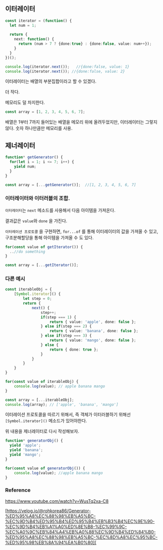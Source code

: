## 이터레이터

```typescript
const iterator = (function() {
  let num = 1;
  
  return {
    next: function() {
      return (num > 7 ? {done:true} : {done:false, value: num++});
    }
  }
})();

console.log(iterator.next());	//{done:false, value: 1}
console.log(iterator.next()); //{done:false, value: 2}
```



이터레이터는 배열의 부분집합이라고 할 수 있겠다.

더 작다.

메모리도 덜 차지한다.

```typescript
const array = [1, 2, 3, 4, 5, 6, 7];
```

배열은 1부터 7까지 들어있는 배열을 메모리 위에 올려두었지만, 이터레이터는 그렇지 않다. 숫자 하나만큼만 메모리를 사용.



## 제너레이터

```typescript
function* getGenerator() {
  for(let i = 1; i <= 7; i++) {
    yield num;
  }
}

const array = [...getGenerator()];	//[1, 2, 3, 4, 5, 6, 7]
```

### 이터레이터와 이터러블의 조합.

`이터레이터`는 `next` 메소드를 사용해서 다음 아이템을 가져온다.

결과값은 `value`와 `done` 을 가진다. 

`이터레이션 프로토콜` 을 구현하면, `for...of` 를 통해 이터레이터의 값을 가져올 수 있고, 구조분해할당을 통해 아이템을 가져올 수 도 있다.

```typescript
for(const value of getIterator()) {
  ..//do something
}
```

```typescript
const array = [...getIterator()];
```

### 다른 예시

```typescript
const iterableObj = {
    [Symbol.iterator]() {
        let step = 0;
        return {
            next() {
                step++;
                if(step === 1) {
                    return { value: 'apple', done: false };
                } else if(step === 2) {
                    return { value: 'banana', done: false };
                } else if(step === 3) {
                    return { value: 'mango', done: false };
                } else {
                    return { done: true };
                }
            }
        }
    }
}

for(const value of iterableObj) {
    console.log(value);	// apple banana mango
}

const array = [...iterableObj];
console.log(array);	// ['apple', 'banana', 'mango']
```

이터레이션 프로토콜을 따르기 위해서, 즉 객체가 이터러블하기 위해선 `[Symbol.iterator]()` 메소드가 있어야한다.

 

위 내용을 제너레이터로 다시 작성해보자.

```typescript
function* generatorObj() {
  yield 'apple';
  yield 'banana';
  yield 'mango';
}

for(const value of generatorObj()) {
    console.log(value);	//apple banana mango
}
```





### Reference

https://www.youtube.com/watch?v=WusTq2xa-C8

[https://velog.io/@rohkorea86/Generator-%ED%95%A8%EC%88%98%EB%A5%BC-%EC%9D%B4%ED%95%B4%ED%95%B4%EB%B3%B4%EC%9E%90-%EC%9D%B4%EB%A1%A0%ED%8E%B8-%EC%99%9C-%EC%A0%9C%EB%84%A4%EB%A0%88%EC%9D%B4%ED%84%B0-%ED%95%A8%EC%88%98%EB%A5%BC-%EC%8D%A8%EC%95%BC-%ED%95%98%EB%8A%94%EA%B0%80](